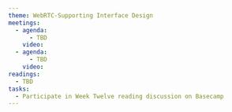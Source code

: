 ```yaml
---
theme: WebRTC-Supporting Interface Design
meetings:
  - agenda:
      - TBD
    video:
  - agenda:
      - TBD
    video:
readings:
  - TBD
tasks:
  - Participate in Week Twelve reading discussion on Basecamp
---
```

